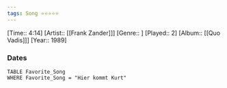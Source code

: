 ```yaml
---
tags: Song ⭐⭐⭐⭐⭐ 
---
```

[Time:: 4:14]
[Artist:: [[Frank Zander]]]
[Genre:: ]
[Played:: 2]
[Album:: [[Quo Vadis]]]
[Year:: 1989]
### Dates
````dataview
TABLE Favorite_Song
WHERE Favorite_Song = "Hier kommt Kurt"
````